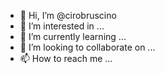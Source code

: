 - 👋 Hi, I’m @cirobruscino
- 👀 I’m interested in ...
- 🌱 I’m currently learning ...
- 💞️ I’m looking to collaborate on ...
- 📫 How to reach me ...

<!---
cirobruscino/cirobruscino is a ✨ special ✨ repository because its `README.md` (this file) appears on your GitHub profile.
You can click the Preview link to take a look at your changes.
--->
